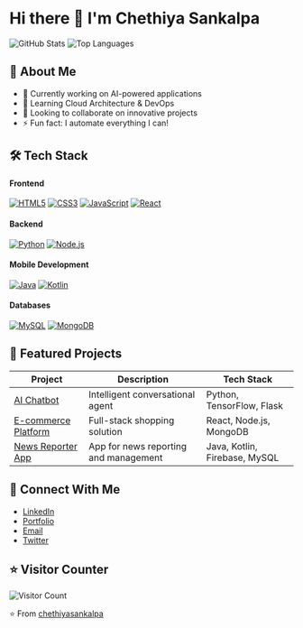 # Hi there 👋 I'm Chethiya Sankalpa

![GitHub Stats](https://github-readme-stats.vercel.app/api?username=chethiyasankalpa&show_icons=true&theme=dark)
![Top Languages](https://github-readme-stats.vercel.app/api/top-langs/?username=chethiyasankalpa&layout=compact&theme=dark)

## 🚀 About Me
- 🔭 Currently working on AI-powered applications
- 🌱 Learning Cloud Architecture & DevOps
- 👯 Looking to collaborate on innovative projects
- ⚡ Fun fact: I automate everything I can!

## 🛠️ Tech Stack
#### Frontend
[![HTML5](https://img.shields.io/badge/HTML5-E34F26?logo=html5&logoColor=white)](https://www.w3.org/html/)
[![CSS3](https://img.shields.io/badge/CSS3-1572B6?logo=css3&logoColor=white)](https://www.w3.org/Style/CSS/)
[![JavaScript](https://img.shields.io/badge/JavaScript-F7DF1E?logo=javascript&logoColor=black)](https://developer.mozilla.org/en-US/docs/Web/JavaScript)
[![React](https://img.shields.io/badge/React-61DAFB?logo=react&logoColor=black)](https://reactjs.org/)

#### Backend
[![Python](https://img.shields.io/badge/Python-3776AB?logo=python&logoColor=white)](https://www.python.org/)
[![Node.js](https://img.shields.io/badge/Node.js-339933?logo=node.js&logoColor=white)](https://nodejs.org/)

#### Mobile Development
[![Java](https://img.shields.io/badge/Java-007396?logo=java&logoColor=white)](https://www.java.com/)
[![Kotlin](https://img.shields.io/badge/Kotlin-0095D5?logo=kotlin&logoColor=white)](https://kotlinlang.org/)

#### Databases
[![MySQL](https://img.shields.io/badge/MySQL-4479A1?logo=mysql&logoColor=white)](https://www.mysql.com/)
[![MongoDB](https://img.shields.io/badge/MongoDB-47A248?logo=mongodb&logoColor=white)](https://www.mongodb.com/)

## 🌟 Featured Projects
| Project              | Description                                 | Tech Stack                              |
|----------------------|---------------------------------------------|-----------------------------------------|
| [AI Chatbot](#)       | Intelligent conversational agent            | Python, TensorFlow, Flask               |
| [E-commerce Platform](#) | Full-stack shopping solution              | React, Node.js, MongoDB                 |
| [News Reporter App](#) | App for news reporting and management      | Java, Kotlin, Firebase, MySQL           |

## 🤝 Connect With Me
- [LinkedIn](https://www.linkedin.com/in/chethiyasankalpa)
- [Portfolio](#)
- [Email](mailto:your@email.com)
- [Twitter](https://twitter.com/chethiyasankalpa)

## ⭐ Visitor Counter
![Visitor Count](https://profile-counter.glitch.me/chethiyasankalpa/count.svg)

⭐ From [chethiyasankalpa](https://github.com/chethiyasankalpa)
